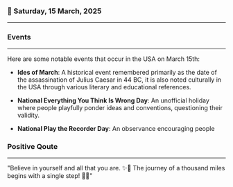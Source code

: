 ### 📅 Saturday, 15 March, 2025
------
### Events
------
Here are some notable events that occur in the USA on March 15th:

- **Ides of March**: A historical event remembered primarily as the date of the assassination of Julius Caesar in 44 BC, it is also noted culturally in the USA through various literary and educational references.
  
- **National Everything You Think Is Wrong Day**: An unofficial holiday where people playfully ponder ideas and conventions, questioning their validity.

- **National Play the Recorder Day**: An observance encouraging people
### Positive Qoute
------
"Believe in yourself and all that you are. ✨🌟 The journey of a thousand miles begins with a single step! 🚀💫"
